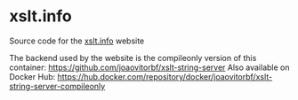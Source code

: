 # xslt.info
Source code for the [xslt.info](https://xslt.info) website

The backend used by the website is the compileonly version of this container: https://github.com/joaovitorbf/xslt-string-server
Also available on Docker Hub: https://hub.docker.com/repository/docker/joaovitorbf/xslt-string-server-compileonly
